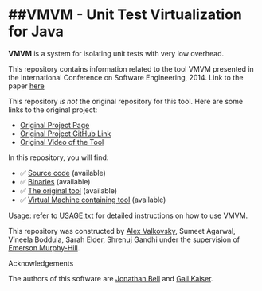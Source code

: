 ##VMVM - Unit Test Virtualization for Java
==========
**VMVM** is a system for isolating unit tests with very low overhead. 

This repository contains information related to the tool VMVM presented in the International Conference on Software Engineering, 2014. Link to the paper [here](http://dl.acm.org/citation.cfm?id=2568248)

This repository _is not_ the original repository for this tool. Here are some links to the original project:

* [Original Project Page](http://jonbell.net/wp-publications/vmvm/)
* [Original Project GitHub Link](https://github.com/Programming-Systems-Lab/vmvm)
* [Original Video of the Tool](https://youtu.be/sRpqF3rJERI)

In this repository, you will find:

* :white_check_mark: [Source code](https://github.com/SoftwareEngineeringToolDemos/ICSE-2014-VMVM) (available)
* :white_check_mark: [Binaries](bin) (available)
* :white_check_mark: [The original tool](https://github.com/SoftwareEngineeringToolDemos/ICSE-2014-VMVM) (available)
* :white_check_mark: [Virtual Machine containing tool](https://drive.google.com/a/ncsu.edu/file/d/0B2Mp6AYH76iLWXhhNmhtODFmZWM/view?usp=sharing) (available)

Usage: refer to [USAGE.txt](https://github.com/SoftwareEngineeringToolDemos/ICSE-2014-VMVM/blob/master/docs/USAGE.txt) for detailed instructions on how to use VMVM.

This repository was constructed by [Alex Valkovsky](https://github.com/avalkovsky), Sumeet Agarwal, Vineela Boddula, Sarah Elder, Shrenuj Gandhi under the supervision of [Emerson Murphy-Hill](https://github.com/CaptainEmerson). 

Acknowledgements

The authors of this software are [Jonathan Bell](http://jonbell.net) and [Gail Kaiser](http://www.cs.columbia.edu/~kaiser/). 
